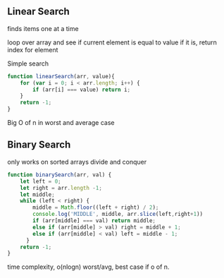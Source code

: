 ## Linear Search
finds items one at a time

loop over array and see if current element is equal to value
if it is, return index for element

Simple search
```js
function linearSearch(arr, value){
    for (var i = 0; i < arr.length; i++) {
        if (arr[i] === value) return i;
    }
    return -1;
}
```
Big O of n in worst and average case

## Binary Search
only works on sorted arrays
divide and conquer

```js
function binarySearch(arr, val) {
    let left = 0;
    let right = arr.length -1;
    let middle;
    while (left < right) {
        middle = Math.floor((left + right) / 2);
        console.log('MIDDLE', middle, arr.slice(left,right+1))
        if (arr[middle] === val) return middle;
        else if (arr[middle] > val) right = middle + 1;
        else if (arr[middle] < val) left = middle - 1;
      }
    return -1;
}
```
time complexity, o(nlogn) worst/avg, best case if o of n.


